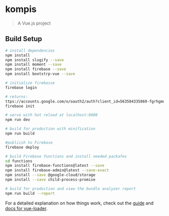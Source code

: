 # kompis

> A Vue.js project

## Build Setup

``` bash
# install dependencies
npm install
npm install slugify --save
npm install moment --save
npm install firebase --save
npm install bootstrp-vue --save

# initialize firebasse
firebase login

# returns:
ttps://accounts.google.com/o/oauth2/auth?client_id=563584335869-fgrhgmd47bqnekij5i8b5pr03ho849e6.apps.googleusercontent.com&scope=email%20openid%20https%3A%2F%2Fwww.googleapis.com%2Fauth%2Fcloudplatformprojects.readonly%20https%3A%2F%2Fwww.googleapis.com%2Fauth%2Ffirebase%20https%3A%2F%2Fwww.googleapis.com%2Fauth%2Fcloud-platform&response_type=code&state=499001397&redirect_uri=http%3A%2F%2Flocalhost%3A9005
firebase init

# serve with hot reload at localhost:8080
npm run dev

# build for production with minification
npm run build

#publiish to Firebase
firebase deploy

# build Firebase functions and install needed packafes
cd functions
npm install firebase-functions@latest --save
npm install firebase-admin@latest --save-exact
npm install --save @google-cloud/storage
npm install --save child-process-promise

# build for production and view the bundle analyzer report
npm run build --report
```

For a detailed explanation on how things work, check out the [guide](http://vuejs-templates.github.io/webpack/) and [docs for vue-loader](http://vuejs.github.io/vue-loader).
